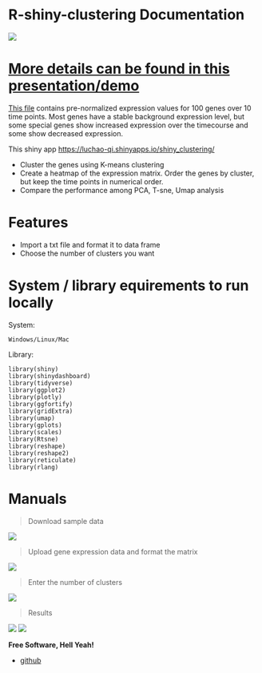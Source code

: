 # R-shiny-clustering Documentation  

![](https://github.com/LuchaoQi/Shiny_clustering/blob/master/presentation/demo.gif?raw=true)

# [More details can be found in this presentation/demo](https://luchaoqi.github.io/Shiny_clustering/)

[This file](https://raw.githubusercontent.com/LuchaoQi/Shiny_clustering/master/expression.txt) contains pre-normalized expression values for 100 genes over 10 time points. Most genes have a stable background expression level, but some special genes show increased expression over the timecourse and some show decreased expression.

This shiny app https://luchao-qi.shinyapps.io/shiny_clustering/

  - Cluster the genes using K-means clustering
  - Create a heatmap of the expression matrix. Order the genes by cluster, but keep the time points in numerical order.
  - Compare the performance among PCA, T-sne, Umap analysis

# Features

  - Import a txt file and format it to data frame
  - Choose the number of clusters you want

# System / library equirements to run locally

System:
```
Windows/Linux/Mac
```
Library: 
```{R}
library(shiny)
library(shinydashboard)
library(tidyverse)
library(ggplot2)
library(plotly)
library(ggfortify)
library(gridExtra)
library(umap)
library(gplots)
library(scales)
library(Rtsne)
library(reshape)
library(reshape2)
library(reticulate)
library(rlang)
```

# Manuals

> Download sample data

![](https://raw.githubusercontent.com/LuchaoQi/Shiny_clustering/master/figures/1.png)

> Upload gene expression data and format the  matrix

![](https://raw.githubusercontent.com/LuchaoQi/Shiny_clustering/master/figures/2.png)

> Enter the number of clusters

![](https://raw.githubusercontent.com/LuchaoQi/Shiny_clustering/master/figures/3.png)

> Results

![](https://raw.githubusercontent.com/LuchaoQi/Shiny_clustering/master/figures/4.png)
![](https://raw.githubusercontent.com/LuchaoQi/Shiny_clustering/master/figures/5.png)



**Free Software, Hell Yeah!**

*  [github](https://github.com/LuchaoQi/Shiny_clustering)
